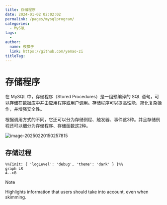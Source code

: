 ```yaml
---
title: 存储程序
date: 2024-01-02 02:02:02
permalink: /pages/mysqlprogram/
categories:
  - MySQL
tags:
  - 
author: 
  name: 夜猫子
  link: https://github.com/yemao-zi
titleTag: 
---
```


# 存储程序

在 MySQL 中，存储程序（Stored Procedures）是一组预编译的 SQL 语句，可以存储在数据库中并由应用程序或用户调用。存储程序可以提高性能、简化复杂操作，并增强安全性。

<!-- more -->

根据调用方式的不同，它还可以分为存储例程、触发器、事件这3种。并且存储例程还可以细分为存储程序、存储函数这2种。

![image-20250220150257815](https://s2.loli.net/2025/02/20/1MjEkovsyaTcYIX.png)

## 存储过程

```mermaid
%%{init: { 'logLevel': 'debug', 'theme': 'dark' } }%%
graph LR
A-->B
```

> [!NOTE]  
> Highlights information that users should take into account, even when skimming.
